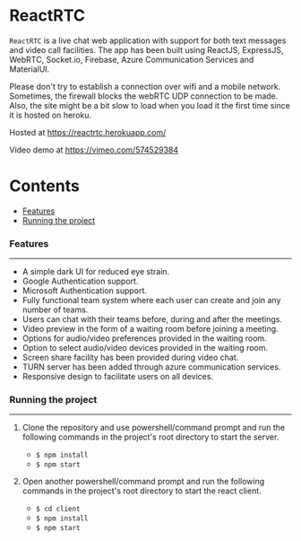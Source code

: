 # ReactRTC

`ReactRTC` is a live chat web application with support for both text messages and video call facilities. The app has been built using ReactJS, ExpressJS, WebRTC, Socket.io, Firebase, Azure Communication Services and MaterialUI.

Please don't try to establish a connection over wifi and a mobile network. Sometimes, the firewall blocks the webRTC UDP connection to be made. Also, the site might be a bit slow to load when you load it the first time since it is hosted on heroku.

Hosted at https://reactrtc.herokuapp.com/

Video demo at https://vimeo.com/574529384

Contents
========

 * [Features](#Features)
 * [Running the project](#Running-the-project)

### Features
---

+ A simple dark UI for reduced eye strain.
+ Google Authentication support.
+ Microsoft Authentication support.
+ Fully functional team system where each user can create and join any number of teams.
+ Users can chat with their teams before, during and after the meetings. 
+ Video preview in the form of a waiting room before joining a meeting.
+ Options for audio/video preferences provided in the waiting room.
+ Option to select audio/video devices provided in the waiting room.
+ Screen share facility has been provided during video chat.
+ TURN server has been added through azure communication services.
+ Responsive design to facilitate users on all devices.

### Running the project
---

1. Clone the repository and use powershell/command prompt and run the following commands in the project's root directory to start the server.
    + `$ npm install`
    + `$ npm start`
   
2. Open another powershell/command prompt and run the following commands in the project's root directory to start the react client.
    + `$ cd client`
    + `$ npm install`
    + `$ npm start`
